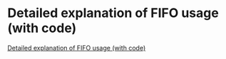 # Detailed explanation of FIFO usage (with code)
[Detailed explanation of FIFO usage (with code)](https://aiwithcloud.com/2022/09/15/detailed_explanation_of_fifo_usage_with_code/)